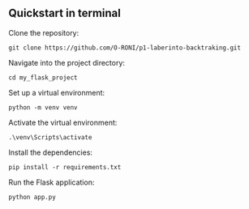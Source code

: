 ## Quickstart in terminal

Clone the repository:

```shell
git clone https://github.com/O-RONI/p1-laberinto-backtraking.git
```

Navigate into the project directory:

```shell
cd my_flask_project
```

Set up a virtual environment:

```shell
python -m venv venv
```

Activate the virtual environment:

```shell
.\venv\Scripts\activate
```

Install the dependencies:

```shell
pip install -r requirements.txt
```

Run the Flask application:

```shell
python app.py
```

